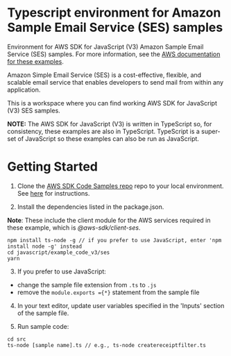 # Typescript environment for Amazon Sample Email Service (SES) samples
Environment for AWS SDK for JavaScript (V3) Amazon Sample Email Service (SES) samples. For more information, see the [AWS documentation for these examples](https://docs.aws.amazon.com/sdk-for-javascript/v3/developer-guide/ses-examples.html).

Amazon Simple Email Service (SES) is a cost-effective, flexible, and scalable email service that enables developers to send mail from within any application.

This is a workspace where you can find working AWS SDK for JavaScript (V3) SES samples. 

**NOTE:** The AWS SDK for JavaScript (V3) is written in TypeScript so, for consistency, these examples are also in TypeScript. TypeScript is
a super-set of JavaScript so these examples can also be run as JavaScript.

# Getting Started

1. Clone the [AWS SDK Code Samples repo](https://github.com/awsdocs/aws-doc-sdk-examples) repo to your local environment. See [here](https://docs.github.com/en/github/creating-cloning-and-archiving-repositories/cloning-a-repository) for instructions.

2. Install the dependencies listed in the package.json.

**Note**: These include the client module for the AWS services required in these example, 
which is *@aws-sdk/client-ses*.
```
npm install ts-node -g // if you prefer to use JavaScript, enter 'npm install node -g' instead
cd javascript/example_code_v3/ses
yarn
```
3. If you prefer to use JavaScript:
- change the sample file extension from ```.ts``` to ```.js```
- remove the ```module.exports ={*}``` statement from the sample file

4. In your text editor, update user variables specified in the 'Inputs' section of the sample file.

5. Run sample code:
```
cd src
ts-node [sample name].ts // e.g., ts-node createreceiptfilter.ts
```
